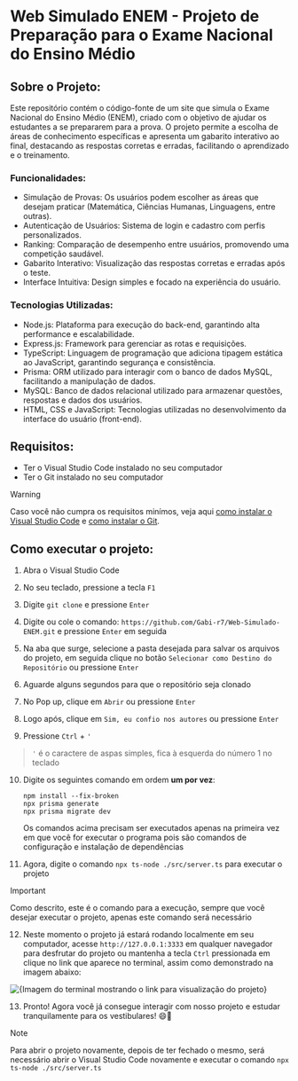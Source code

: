 # **Web Simulado ENEM - Projeto de Preparação para o Exame Nacional do Ensino Médio**

## Sobre o Projeto: 
Este repositório contém o código-fonte de um site que simula o Exame Nacional do Ensino Médio (ENEM), criado com o objetivo de ajudar os estudantes a se prepararem para a prova. O projeto permite a escolha de áreas de conhecimento específicas e apresenta um gabarito interativo ao final, destacando as respostas corretas e erradas, facilitando o aprendizado e o treinamento.

### Funcionalidades:
- Simulação de Provas: Os usuários podem escolher as áreas que desejam praticar (Matemática, Ciências Humanas, Linguagens, entre outras).
- Autenticação de Usuários: Sistema de login e cadastro com perfis personalizados.
- Ranking: Comparação de desempenho entre usuários, promovendo uma competição saudável.
- Gabarito Interativo: Visualização das respostas corretas e erradas após o teste.
- Interface Intuitiva: Design simples e focado na experiência do usuário.

### Tecnologias Utilizadas:
- Node.js: Plataforma para execução do back-end, garantindo alta performance e escalabilidade.
- Express.js: Framework para gerenciar as rotas e requisições.
- TypeScript: Linguagem de programação que adiciona tipagem estática ao JavaScript, garantindo segurança e consistência.
- Prisma: ORM utilizado para interagir com o banco de dados MySQL, facilitando a manipulação de dados.
- MySQL: Banco de dados relacional utilizado para armazenar questões, respostas e dados dos usuários.
- HTML, CSS e JavaScript: Tecnologias utilizadas no desenvolvimento da interface do usuário (front-end).


## Requisitos:
- Ter o Visual Studio Code instalado no seu computador 
- Ter o Git instalado no seu computador
> [!WARNING]
> Caso você não cumpra os requisitos minímos, veja aqui [como instalar o Visual Studio Code](https://youtu.be/uxln1hT_Ev4?si=vqeSVQ6lGZ66RF7g) e [como instalar o Git](https://www.youtube.com/watch?v=Am46OOLgV4s).

## Como executar o projeto:
1. Abra o Visual Studio Code
   
3. No seu teclado, pressione a tecla `F1`
   
4. Digite `git clone` e pressione `Enter`
   
5. Digite ou cole o comando: `https://github.com/Gabi-r7/Web-Simulado-ENEM.git` e pressione `Enter` em seguida
   
6. Na aba que surge, selecione a pasta desejada para salvar os arquivos do projeto, em seguida clique no botão `Selecionar como Destino do Repositório` ou pressione `Enter`
   
7. Aguarde alguns segundos para que o repositório seja clonado
   
8. No Pop up, clique em `Abrir` ou pressione `Enter`
   
9. Logo após, clique em `Sim, eu confio nos autores` ou pressione `Enter`
   
10. Pressione `Ctrl` + `'`
> `'` é o caractere de aspas simples, fica à esquerda do número 1 no teclado

10. Digite os seguintes comando em ordem **um por vez**:
    ```
    npm install --fix-broken
    npx prisma generate
    npx prisma migrate dev
    ```
    Os comandos acima precisam ser executados apenas na primeira vez em que você for executar o programa pois são comandos de configuração e instalação de dependências
    
12. Agora, digite o comando `npx ts-node ./src/server.ts` para executar o projeto
> [!IMPORTANT]
> Como descrito, este é o comando para a execução, sempre que você desejar executar o projeto, apenas este comando será necessário

12. Neste momento o projeto já estará rodando localmente em seu computador, acesse `http://127.0.0.1:3333` em qualquer navegador para desfrutar do projeto ou mantenha a tecla `Ctrl` pressionada em clique no link que aparece no terminal, assim como demonstrado na imagem abaixo:

![{Imagem do terminal mostrando o link para visualização do projeto}](https://github.com/user-attachments/assets/921ca440-ddf5-4984-bb1c-c2de16129ebe)

13. Pronto! Agora você já consegue interagir com nosso projeto e estudar tranquilamente para os vestibulares! 😄🎉
> [!NOTE]
> Para abrir o projeto novamente, depois de ter fechado o mesmo, será necessário abrir o Visual Studio Code novamente e executar o comando `npx ts-node ./src/server.ts`
